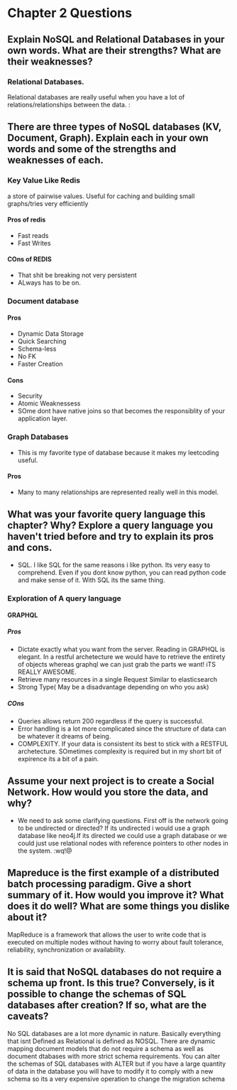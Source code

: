 # Chapter 2 Questions

## Explain NoSQL and Relational Databases in your own words. What are their strengths? What are their weaknesses?

### Relational Databases.
Relational databases are really useful when you have a lot of relations/relationships between the data. :

## There are three types of NoSQL databases (KV, Document, Graph). Explain each in your own words and some of the strengths and weaknesses of each.

### Key Value Like Redis
a store of pairwise values. Useful for caching and building small graphs/tries very efficiently
#### Pros of redis
- Fast reads
- Fast Writes

#### COns of REDIS
- That shit be breaking not very persistent
- ALways has to be on. 

### Document database
#### Pros
- Dynamic Data Storage
- Quick Searching 
- Schema-less
- No FK
- Faster Creation

#### Cons
- Security
- Atomic Weaknessess
- SOme dont have native joins so that becomes the responsiblity of your application layer.
### Graph Databases
- This is my favorite type of database because it makes my leetcoding useful.
#### Pros
- Many to many relationships are represented really well in this model. 
## What was your favorite query language this chapter? Why? Explore a query language you haven't tried before and try to explain its pros and cons.
- SQL. I like SQL for the same reasons i like python. Its very easy to comprehend. Even if you dont know python, you can read python code and make sense of it. With SQL its the same thing.
### Exploration of A query language
#### GRAPHQL

##### Pros
- Dictate exactly what you want from the server. Reading in GRAPHQL is elegant. In a restful archetecture we would have to retrieve the entirety of objects whereas graphql we can just grab the parts we want! iTS REALLY AWESOME.
- Retrieve many resources in a single Request Similar to elasticsearch
- Strong Type( May be a disadvantage depending on who you ask)

##### COns
- Queries allows return 200 regardless if the query is successful. 
- Error handling is a lot more complicated since the structure of data can be whatever it dreams of being.
- COMPLEXITY. If your data is consistent its best to stick with a RESTFUL archetecture. SOmetimes complexity is required but in my short bit of expirence its a bit of a pain.


## Assume your next project is to create a Social Network. How would you store the data, and why?

- We need to ask some clarifying questions. First off is the network going to be undirected or directed? If its undirected i would use a graph database like neo4j.If its directed we could use a graph database or we could just use relational nodes with reference pointers to other nodes in the system. :wq!@
## Mapreduce is the first example of a distributed batch processing paradigm. Give a short summary of it. How would you improve it? What does it do well? What are some things you dislike about it?

MapReduce is a framework that allows the user to write code that is executed on multiple nodes without having to worry about fault tolerance, reliability, synchronization or availability. 

## It is said that NoSQL databases do not require a schema up front. Is this true? Conversely, is it possible to change the schemas of SQL databases after creation? If so, what are the caveats?

No SQL databases are a lot more dynamic in nature. Basically everything that isnt Defined as Relational is defined as NOSQL. There are dynamic mapping document models that do not require a schema as well as document dtabases with more strict schema requirements. You can alter the schemas of SQL databases with ALTER but if you have a large quantity of data in the database you will have to modify it to comply with a new schema so its a very expensive operation to change the migration schema 
